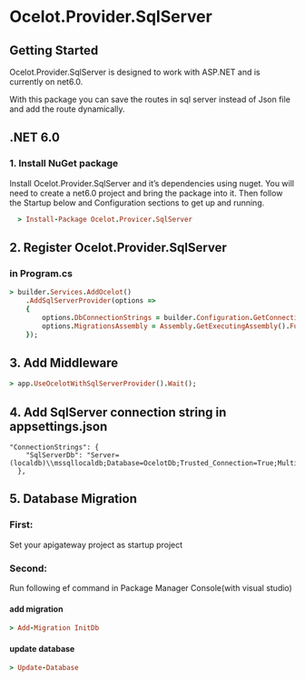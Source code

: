 # Ocelot.Provider.SqlServer

## Getting Started
Ocelot.Provider.SqlServer is designed to work with ASP.NET and is currently on net6.0.

With this package you can save the routes in sql server instead of Json file and add the route dynamically.

## .NET 6.0

### 1. Install NuGet package
Install Ocelot.Provider.SqlServer and it’s dependencies using nuget. You will need to create a net6.0 project and bring the package into it. Then follow the Startup below and Configuration sections to get up and running.

```ruby
  > Install-Package Ocelot.Provicer.SqlServer
  ```
  
## 2. Register Ocelot.Provider.SqlServer
### in Program.cs

```ruby
> builder.Services.AddOcelot()
    .AddSqlServerProvider(options =>
    {
        options.DbConnectionStrings = builder.Configuration.GetConnectionString("SqlServerDb");
        options.MigrationsAssembly = Assembly.GetExecutingAssembly().FullName;
    });
```

## 3. Add Middleware

```ruby
> app.UseOcelotWithSqlServerProvider().Wait();
```

## 4. Add SqlServer connection string in appsettings.json
```
"ConnectionStrings": {
    "SqlServerDb": "Server=(localdb)\\mssqllocaldb;Database=OcelotDb;Trusted_Connection=True;MultipleActiveResultSets=true"
  },
 ```
 
 ## 5. Database Migration
 
  ### First:
  Set your apigateway project as startup project
  
  ### Second:
  Run following ef command in Package Manager Console(with visual studio)
  #### add migration
  ```ruby
  > Add-Migration InitDb
  ```
  #### update database
  ```ruby
  > Update-Database
  ```
